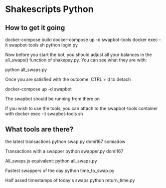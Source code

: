 # Shakescripts Python


## How to get it going
docker-compose build
docker-compose up -d swapbot-tools
docker exec -it swapbot-tools sh
python login.py
 
Now before you start the bot, you should adjust all your balances in the all_swaps() function of shakepay.py.
You can see what they are with:

python all_swaps.py
 
Once you are satisfied with the outcome:
CTRL + d to detach
 
docker-compose up -d swapbot
 
The swapbot should be running from there on

If you wish to use the tools, you can attach to the swapbot-tools container with
docker exec -it swapbot-tools sh

## What tools are there?

the latest transactions
python swap.py domi167 somiadow

Transactions with a swapper
python swapper.py domi167

All_swaps.js equivalent:
python all_swaps.py

Fastest swappers of the day
python time_to_swap.py

Half assed timestamps of today's swaps
python return_time.py

